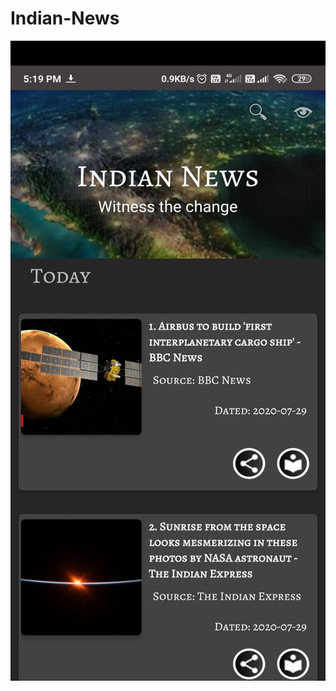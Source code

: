 # Indian-News

![Alt text](https://github.com/Lakshay1729/Indian-News/blob/master/WhatsApp%20Image%202020-07-29%20at%205.19.19%20PM.jpeg "News App")
